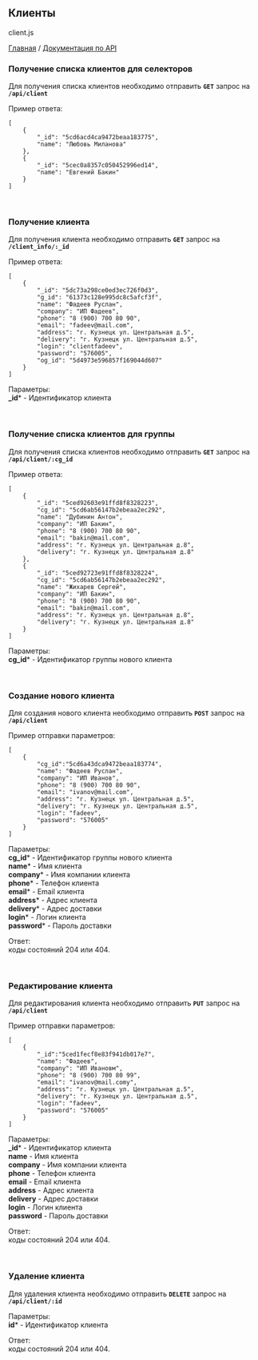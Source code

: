 ## Клиенты
client.js

[Главная](README.md)  /  [Документация по API](api.md)


### Получение списка клиентов для селекторов

Для получения списка клиентов необходимо отправить **`GET`** запрос на **`/api/client`**<br>

Пример ответа:<br>
```
[
    {
        "_id": "5cd6acd4ca9472beaa183775",
        "name": "Любовь Миланова"
    },
    {
        "_id": "5cec0a8357c050452996ed14",
        "name": "Евгений Бакин"
    }
]
```

<br>

### Получение клиента

Для получения клиента необходимо отправить **`GET`** запрос на **`/client_info/:_id`**<br>

Пример ответа:<br>
```
[
    {
        "_id": "5dc73a298ce0ed3ec726f0d3",
        "g_id": "61373c128e995dc8c5afcf3f",
        "name": "Фадеев Руслан",
        "company": "ИП Фадеев",
        "phone": "8 (900) 700 80 90",
        "email": "fadeev@mail.com",
        "address": "г. Кузнецк ул. Центральная д.5",
        "delivery": "г. Кузнецк ул. Центральная д.5",
        "login": "clientfadeev",
        "password": "576005",
        "og_id": "5d4973e596857f169044d607"
    }
]
```

Параметры:<br>
**_id*** - Идентификатор клиента<br>

<br>

### Получение списка клиентов для группы

Для получения списка клиентов необходимо отправить **`GET`** запрос на **`/api/client/:cg_id`**<br>

Пример ответа:<br>
```
[
    {
        "_id": "5ced92603e91ffd8f8328223",
        "cg_id": "5cd6ab56147b2ebeaa2ec292",
        "name": "Дубинин Антон",
        "company": "ИП Бакин",
        "phone": "8 (900) 700 80 90",
        "email": "bakin@mail.com",
        "address": "г. Кузнецк ул. Центральная д.8",
        "delivery": "г. Кузнецк ул. Центральная д.8"
    },
    {
        "_id": "5ced92723e91ffd8f8328224",
        "cg_id": "5cd6ab56147b2ebeaa2ec292",
        "name": "Жихарев Сергей",
        "company": "ИП Бакин",
        "phone": "8 (900) 700 80 90",
        "email": "bakin@mail.com",
        "address": "г. Кузнецк ул. Центральная д.8",
        "delivery": "г. Кузнецк ул. Центральная д.8"
    }
]
```

Параметры:<br>
**cg_id*** - Идентификатор группы нового клиента<br>

<br>

### Создание нового клиента

Для создания нового клиента необходимо отправить **`POST`** запрос на **`/api/client`**<br>

Пример отправки параметров:<br>
```
[
    {
        "cg_id":"5cd6a43dca9472beaa183774",
        "name": "Фадеев Руслан",
        "company": "ИП Иванов",
        "phone": "8 (900) 700 80 90",
        "email": "ivanov@mail.com",
        "address": "г. Кузнецк ул. Центральная д.5",
        "delivery": "г. Кузнецк ул. Центральная д.5",
        "login": "fadeev",
        "password": "576005"
    }
]
```

Параметры:<br>
**cg_id*** - Идентификатор группы нового клиента<br>
**name*** - Имя клиента<br>
**company*** - Имя компании клиента<br>
**phone*** - Телефон клиента<br>
**email*** - Email клиента<br>
**address*** - Адрес клиента<br>
**delivery*** - Адрес доставки<br>
**login*** - Логин клиента<br>
**password*** - Пароль доставки<br>

Ответ:<br> коды состояний 204 или 404.

<br>

### Редактирование клиента

Для редактирования клиента необходимо отправить **`PUT`** запрос на **`/api/client`**<br>

Пример отправки параметров:<br>
```
[
    {
        "_id":"5ced1fecf8e83f941db017e7",
        "name": "Фадеев",
        "company": "ИП Ивановм",
        "phone": "8 (900) 700 80 99",
        "email": "ivanov@mail.comу",
        "address": "г. Кузнецк ул. Центральная д.5",
        "delivery": "г. Кузнецк ул. Центральная д.5",
        "login": "fadeev",
        "password": "576005"
    }
]
```

Параметры:<br>
**_id*** - Идентификатор клиента<br>
**name** - Имя клиента<br>
**company** - Имя компании клиента<br>
**phone** - Телефон клиента<br>
**email** - Email клиента<br>
**address** - Адрес клиента<br>
**delivery** - Адрес доставки<br>
**login** - Логин клиента<br>
**password** - Пароль доставки<br>

Ответ:<br> коды состояний 204 или 404.

<br>

### Удаление клиента

Для удаления клиента необходимо отправить **`DELETE`** запрос на **`/api/client/:id`**<br>

Параметры:<br>
**id*** - Идентификатор клиента<br>

Ответ:<br> коды состояний 204 или 404.
